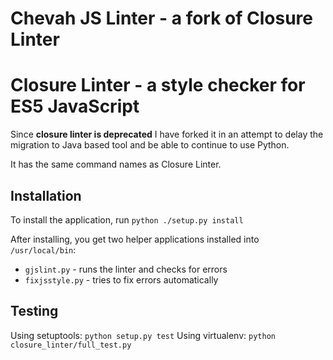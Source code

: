 # Chevah JS Linter - a fork of Closure Linter
# Closure Linter - a style checker for ES5 JavaScript

Since **closure linter is deprecated** I have forked it in an attempt to delay
the migration to Java based tool and be able to continue to use Python.

It has the same command names as Closure Linter.

## Installation

To install the application, run `python ./setup.py install`

After installing, you get two helper applications installed into `/usr/local/bin`:

* `gjslint.py` - runs the linter and checks for errors
* `fixjsstyle.py` - tries to fix errors automatically


## Testing

Using setuptools: `python setup.py test`
Using virtualenv: `python closure_linter/full_test.py`

